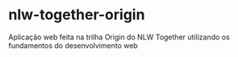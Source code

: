 # nlw-together-origin
 Aplicação web feita na trilha Origin do NLW Together utilizando os fundamentos do desenvolvimento web
